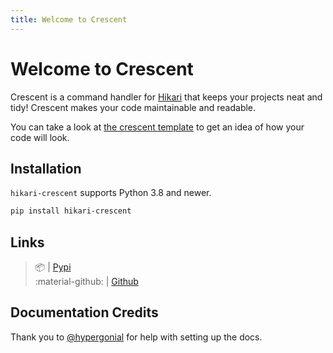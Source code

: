 ```yaml
---
title: Welcome to Crescent
---
```


# Welcome to Crescent

Crescent is a command handler for [Hikari](https://github.com/hikari-py/hikari) that keeps
your projects neat and tidy! Crescent makes your code maintainable and readable.

You can take a look at [the crescent template](https://github.com/magpie-dev/crescent-template)
to get an idea of how your code will look.

## Installation

`hikari-crescent` supports Python 3.8 and newer.

```sh
pip install hikari-crescent
```

## Links

> 📦 | [Pypi](https://pypi.org/project/hikari-crescent/)<br>
> :material-github: | [Github](https://github.com/hikari-crescent/hikari-crescent)<br>

## Documentation Credits

Thank you to [@hypergonial](https://github.com/Hypergonial) for help with setting up the docs.
